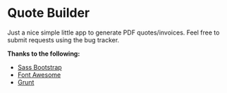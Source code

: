 Quote Builder
=====

Just a nice simple little app to generate PDF quotes/invoices. Feel free to submit requests using the bug tracker. 

**Thanks to the following:**
* [Sass Bootstrap](https://github.com/thomas-mcdonald/bootstrap-sass)
* [Font Awesome](http://fontawesome.io/)
* [Grunt](http://gruntjs.com/)
